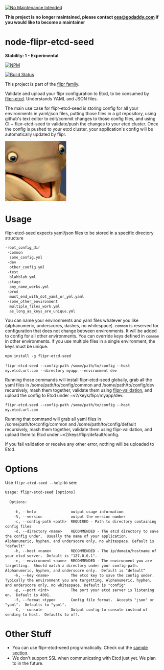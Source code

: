 
[![No Maintenance Intended](http://unmaintained.tech/badge.svg)](http://unmaintained.tech/)

**This project is no longer maintained, please contact oss@godaddy.com if you would like to become a maintainer**

node-flipr-etcd-seed
====================

**Stability: 1 - Experimental** 

[![NPM](https://nodei.co/npm/flipr-etcd-seed.png?downloads=true&downloadRank=true&stars=true)](https://nodei.co/npm/flipr-etcd-seed/)

[![Build Status](https://travis-ci.org/godaddy/node-flipr-etcd-seed.svg)](https://travis-ci.org/godaddy/node-flipr-etcd-seed)

This project is part of the [flipr family](https://github.com/godaddy/node-flipr).

Validate and upload your flipr configuration to Etcd, to be consumed by [flipr-etcd](https://github.com/godaddy/node-flipr-etcd).  Understands YAML and JSON files.

The main use case for flipr-etcd-seed is storing config for all your environments in yaml/json files, putting those files in a git repository, using github's text editor to edit/commit changes to those config files, and using CI + flipr-etcd-seed to validate/push the changes to your etcd cluster.  Once the config is pushed to your etcd cluster, your application's config will be automatically updated by flipr.

![node-flipr](/flipr.png?raw=true "node-flipr")

# Usage
flipr-etcd-seed expects yaml/json files to be stored in a specific directory structure
```
-root_config_dir
 -common
  some_config.yml
 -dev
  other_config.yml
 -test
  blahblah.yml
 -stage
  any_name_works.yml
 -prod
  must_end_with_dot_yaml_or_yml.yaml
 -some_other_environment
  multiple_files_work.yml
  as_long_as_keys_are_unique.yml
```

You can name your environments and yaml files whatever you like (alphanumeric, underscores, dashes, no whitespace).  `common` is reserved for configuration that does not change between environments.  It will be added to config for all other environments. You can override keys defined in `common` in other environments.  If you use multiple files in a single environment, the keys must be unique.

```
npm install -g flipr-etcd-seed

flipr-etcd-seed --config-path /some/path/to/config --host my.etcd.url.com --directory myapp --environment dev
```

Running those commands will install flipr-etcd-seed globally, grab all the yaml files in /some/path/to/config/common and /some/path/to/config/dev recursively, mash them together, validate them using [flipr-validation](https://github.com/godaddy/node-flipr-validation), and upload the config to Etcd under ~v2/keys/flipr/myapp/dev.

```
flipr-etcd-seed --config-path /some/path/to/config --host my.etcd.url.com
```

Running that command will grab all yaml files in /some/path/to/config/common and /some/path/to/config/default recursively, mash them together, validate them using flipr-validation, and upload them to Etcd under ~v2/keys/flipr/default/config.

If you fail validation or receive any other error, nothing will be uploaded to Etcd.

# Options
Use `flipr-etcd-seed --help` to see:

```
Usage: flipr-etcd-seed [options]

  Options:

    -h, --help                output usage information
    -V, --version             output the version number
    -c, --config-path <path>  REQUIRED - Path to directory containing config files
    -d, --directory <name>    RECOMMENDED - The etcd directory to save the config under.  Usually the name of your application.  Alphanumeric, hyphen, and underscore only, no whitespace. Default is "default"
    -h, --host <name>         RECOMMENDED - The ip/domain/hostname of your etcd server.  Default is "127.0.0.1".
    -e, --environment <name>  RECOMMENDED - The environment you are targetting.  Should match a directory under your config-path. Alphanumeric, hyphen, and underscore only.  Default is "default"
    -k, --key <name>          The etcd key to save the config under.  Typically the environment you are targetting. Alphanumeric, hyphen, and underscore only, no whitespace. Default is "config"
    -p, --port <int>          The port your etcd server is listening on.  Default is 4001.
    -f, --format <type>       Config file format.  Accepts "json" or "yaml".  Defaults to "yaml".
    -C, --console             Output config to console instead of sending to host.  Defaults to off.
```

# Other Stuff

* You can use flipr-etcd-seed programatically.  Check out the [sample section](sample/programatically.js).
* We don't support SSL when communicating with Etcd just yet.  We plan to in the future.
